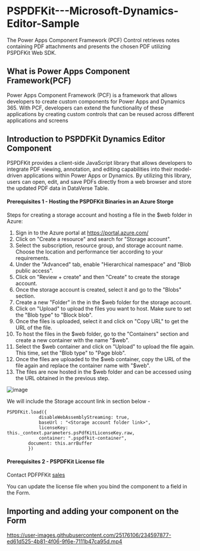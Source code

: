 # PSPDFKit---Microsoft-Dynamics-Editor-Sample
The Power Apps Component Framework (PCF) Control retrieves notes containing PDF attachments and presents the chosen PDF utilizing PSPDFKit Web SDK.


## What is Power Apps Component Framework(PCF) ## 
Power Apps Component Framework (PCF) is a framework that allows developers to create custom components for Power Apps and Dynamics 365. With PCF, developers can extend the functionality of these applications by creating custom controls that can be reused across different applications and screens


## Introduction to PSPDFKit Dynamics Editor Component ## 
PSPDFKit provides a client-side JavaScript library that allows developers to integrate PDF viewing, annotation, and editing capabilities into their model-driven applications within Power Apps or Dynamics. By utilizing this library, users can open, edit, and save PDFs directly from a web browser and store the updated PDF data in DataVerse Table.


#### Prerequisites 1 - Hosting the PSPDFKit Binaries in an Azure Storge ####

Steps for creating a storage account and hosting a file in the $web folder in Azure:

1. Sign in to the Azure portal at https://portal.azure.com/
2. Click on "Create a resource" and search for "Storage account".
3. Select the subscription, resource group, and storage account name. Choose the location and performance tier according to your requirements.
4. Under the "Advanced" tab, enable "Hierarchical namespace" and "Blob public access".
5. Click on "Review + create" and then "Create" to create the storage account.
6. Once the storage account is created, select it and go to the "Blobs" section.
7. Create a new "Folder" in the in the $web folder for the storage account.
8. Click on "Upload" to upload the files you want to host. Make sure to set the "Blob type" to "Block blob".
9. Once the files is uploaded, select it and click on "Copy URL" to get the URL of the file.
10. To host the files in the $web folder, go to the "Containers" section and create a new container with the name "$web".
11. Select the $web container and click on "Upload" to upload the file again. This time, set the "Blob type" to "Page blob".
12. Once the files are uploaded to the $web container, copy the URL of the file again and replace the container name with "$web".
13. The files are now hosted in the $web folder and can be accessed using the URL obtained in the previous step.

![image](https://user-images.githubusercontent.com/25176106/234568006-1fd31be7-a47d-450d-a68c-10ce530e2deb.png)


We will include the Storage account link in section below -

```
PSPDFKit.load({
            disableWebAssemblyStreaming: true,
            baseUrl : "<Storage account folder link>",
            licenseKey: this._context.parameters.psPdfKitLicenseKey.raw,
            container: ".pspdfkit-container",
	    document: this.arrBuffer                       
        })
```



#### Prerequisites 2 - PSPDFKit License file ####

Contact PDFPFKit [sales](https://pspdfkit.com/sales/ "sales team")

You can update the license file when you bind the component to a field in the Form.


## Importing and adding your component on the Form ##

https://user-images.githubusercontent.com/25176106/234597877-ed61d525-4b81-4f06-9f6e-7111b47ca95d.mp4









